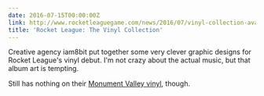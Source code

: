 ```yaml
---
date: 2016-07-15T00:00:00Z
link: http://www.rocketleaguegame.com/news/2016/07/vinyl-collection-available-pre-order/
title: 'Rocket League: The Vinyl Collection'
---
```


Creative agency iam8bit put together some very clever graphic designs for Rocket League's vinyl debut. I'm not crazy about the actual music, but that album art is tempting. 

Still has nothing on their [Monument Valley vinyl][mv], though. 

[mv]: http://store.iam8bit.com/products/monument-valley-vinyl-soundtrack-2xlp/